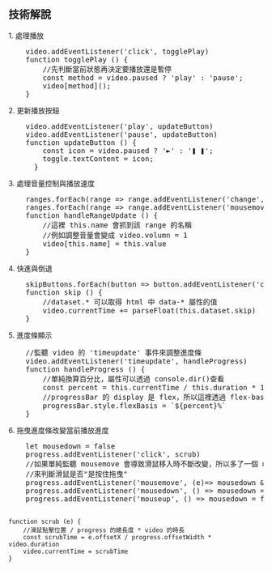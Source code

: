 <h2>技術解說</h2>
<p>1. 處理播放</p>
<pre>
    video.addEventListener('click', togglePlay)
    function togglePlay () {
        //先判斷當前狀態再決定要播放還是暫停
        const method = video.paused ? 'play' : 'pause';
        video[method]();
    }
</pre>
<p>2. 更新播放按鈕</p>
<pre>
    video.addEventListener('play', updateButton)
    video.addEventListener('pause', updateButton)
    function updateButton () {  
        const icon = video.paused ? '►' : '❚ ❚';
        toggle.textContent = icon;
      }
</pre>
<p>3. 處理音量控制與播放速度</p>
<pre>
    ranges.forEach(range => range.addEventListener('change', handleRangeUpdate))
    ranges.forEach(range => range.addEventListener('mousemove', handleRangeUpdate))
    function handleRangeUpdate () {
        //這裡 this.name 會抓到該 range 的名稱
        //例如調整音量會變成 video.volumn = 1
        video[this.name] = this.value
    }
</pre>
<p>4. 快進與倒退</p>
<pre>
    skipButtons.forEach(button => button.addEventListener('click', skip))
    function skip () {
        //dataset.* 可以取得 html 中 data-* 屬性的值
        video.currentTime += parseFloat(this.dataset.skip)
    }
</pre>
<p>5. 進度條顯示</p>
<pre>
    //監聽 video 的 'timeupdate' 事件來調整進度條
    video.addEventListener('timeupdate', handleProgress)
    function handleProgress () {
        //單純換算百分比，屬性可以透過 console.dir()查看
        const percent = this.currentTime / this.duration * 100
        //progressBar 的 display 是 flex，所以這裡透過 flex-basis 調整
        progressBar.style.flexBasis = `${percent}%`
    }
</pre>
<p>6. 拖曳進度條改變當前播放進度</p>
<pre>
    let mousedown = false
    progress.addEventListener('click', scrub)
    //如果單純監聽 mousemove 會導致滑鼠移入時不斷改變，所以多了一個 mousedown
    //來判斷滑鼠是否"是按住拖曳"
    progress.addEventListener('mousemove', (e)=> mousedown && scrub(e))
    progress.addEventListener('mousedown', () => mousedown = true)
    progress.addEventListener('mouseup', () => mousedown = false)
        
    function scrub (e) {
        //滑鼠點擊位置 / progress 的總長度 * video 的時長
        const scrubTime = e.offsetX / progress.offsetWidth * video.duration
        video.currentTime = scrubTime
    }
</pre>